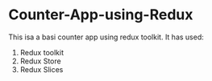 # Counter-App-using-Redux
This isa a basi counter app using redux toolkit.
It has used:
1. Redux toolkit
2. Redux Store
3. Redux Slices
